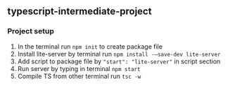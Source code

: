 ## typescript-intermediate-project

### Project setup
1. In the terminal run `npm init` to create package file
2. Install lite-server by terminal run `npm install -—save-dev lite-server`
3. Add script to package file by `"start": "lite-server"` in script section
4. Run server by typing in terminal `npm start`
5. Compile TS from other terminal run `tsc -w`
